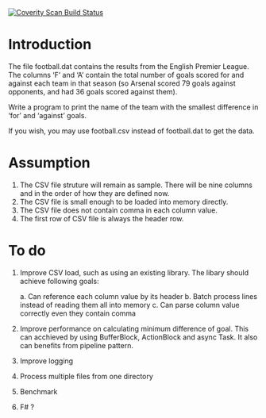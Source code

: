 <a href="https://scan.coverity.com/projects/melcloud-football-exercise">
  <img alt="Coverity Scan Build Status"
       src="https://img.shields.io/coverity/scan/6125.svg"/>
</a>

# Introduction #
The file football.dat contains the results from the English Premier League. The columns ‘F’ and ‘A’ contain the total number of goals scored for and against each team in that season (so Arsenal scored 79 goals against opponents, and had 36 goals scored against them).

Write a program to print the name of the team with the smallest difference in ‘for’ and ‘against’ goals.

If you wish, you may use football.csv instead of football.dat to get the data.

# Assumption #
1. The CSV file struture will remain as sample. There will be nine columns and in the order of how they are defined now.
2. The CSV file is small enough to be loaded into memory directly.
3. The CSV file does not contain comma in each column value.
4. The first row of CSV file is always the header row.

# To do #
1. Improve CSV load, such as using an existing library. The libary should achieve following goals:

	a. Can reference each column value by its header
	b. Batch process lines instead of reading them all into memory
	c. Can parse column value correctly even they contain comma
2. Improve performance on calculating minimum difference of goal. This can acchieved by using BufferBlock, ActionBlock and async Task. It also can benefits from pipeline pattern.
3. Improve logging
4. Process multiple files from one directory
5. Benchmark
4. F# ?